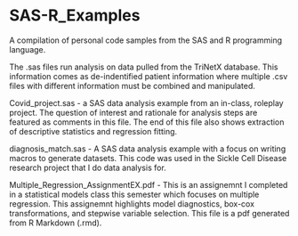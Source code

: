 # SAS-R_Examples
A compilation of personal code samples from the SAS and R programming language. 

The .sas files run analysis on data pulled from the TriNetX database. This information comes as de-indentified patient information
where multiple .csv files with different information must be combined and manipulated. 

Covid_project.sas - a SAS data analysis example from an in-class, roleplay project. The question of
                    interest and rationale for analysis steps are featured as comments in this file.
                    The end of this file also shows extraction of descriptive statistics and regression
                    fitting.
                    
diagnosis_match.sas - A SAS data analysis example with a focus on writing macros to generate datasets. This
                      code was used in the Sickle Cell Disease research project that I do data analysis for.
                      
Multiple_Regression_AssignmentEX.pdf - This is an assignemnt I completed in a statistical models class this semester which
                                       focuses on multiple regression. This assignemnt highlights model diagnostics, box-cox
                                       transformations, and stepwise variable selection.
                                       This file is a pdf generated from R Markdown (.rmd).
